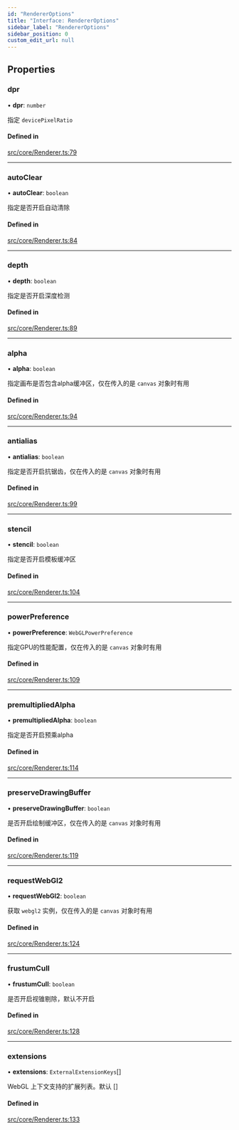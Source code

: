 ```yaml
---
id: "RendererOptions"
title: "Interface: RendererOptions"
sidebar_label: "RendererOptions"
sidebar_position: 0
custom_edit_url: null
---
```


## Properties

### dpr

• **dpr**: `number`

指定 `devicePixelRatio`

#### Defined in

[src/core/Renderer.ts:79](https://github.com/sakitam-gis/vis-engine/blob/master/src/core/Renderer.ts#L79)

___

### autoClear

• **autoClear**: `boolean`

指定是否开启自动清除

#### Defined in

[src/core/Renderer.ts:84](https://github.com/sakitam-gis/vis-engine/blob/master/src/core/Renderer.ts#L84)

___

### depth

• **depth**: `boolean`

指定是否开启深度检测

#### Defined in

[src/core/Renderer.ts:89](https://github.com/sakitam-gis/vis-engine/blob/master/src/core/Renderer.ts#L89)

___

### alpha

• **alpha**: `boolean`

指定画布是否包含alpha缓冲区，仅在传入的是 `canvas` 对象时有用

#### Defined in

[src/core/Renderer.ts:94](https://github.com/sakitam-gis/vis-engine/blob/master/src/core/Renderer.ts#L94)

___

### antialias

• **antialias**: `boolean`

指定是否开启抗锯齿，仅在传入的是 `canvas` 对象时有用

#### Defined in

[src/core/Renderer.ts:99](https://github.com/sakitam-gis/vis-engine/blob/master/src/core/Renderer.ts#L99)

___

### stencil

• **stencil**: `boolean`

指定是否开启模板缓冲区

#### Defined in

[src/core/Renderer.ts:104](https://github.com/sakitam-gis/vis-engine/blob/master/src/core/Renderer.ts#L104)

___

### powerPreference

• **powerPreference**: `WebGLPowerPreference`

指定GPU的性能配置，仅在传入的是 `canvas` 对象时有用

#### Defined in

[src/core/Renderer.ts:109](https://github.com/sakitam-gis/vis-engine/blob/master/src/core/Renderer.ts#L109)

___

### premultipliedAlpha

• **premultipliedAlpha**: `boolean`

指定是否开启预乘alpha

#### Defined in

[src/core/Renderer.ts:114](https://github.com/sakitam-gis/vis-engine/blob/master/src/core/Renderer.ts#L114)

___

### preserveDrawingBuffer

• **preserveDrawingBuffer**: `boolean`

是否开启绘制缓冲区，仅在传入的是 `canvas` 对象时有用

#### Defined in

[src/core/Renderer.ts:119](https://github.com/sakitam-gis/vis-engine/blob/master/src/core/Renderer.ts#L119)

___

### requestWebGl2

• **requestWebGl2**: `boolean`

获取 `webgl2` 实例，仅在传入的是 `canvas` 对象时有用

#### Defined in

[src/core/Renderer.ts:124](https://github.com/sakitam-gis/vis-engine/blob/master/src/core/Renderer.ts#L124)

___

### frustumCull

• **frustumCull**: `boolean`

是否开启视锥剔除，默认不开启

#### Defined in

[src/core/Renderer.ts:128](https://github.com/sakitam-gis/vis-engine/blob/master/src/core/Renderer.ts#L128)

___

### extensions

• **extensions**: `ExternalExtensionKeys`[]

WebGL 上下文支持的扩展列表。默认 []

#### Defined in

[src/core/Renderer.ts:133](https://github.com/sakitam-gis/vis-engine/blob/master/src/core/Renderer.ts#L133)
